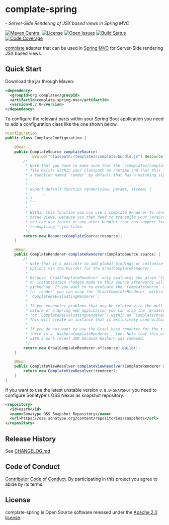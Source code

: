 # complate-spring
*- Server-Side Rendering of JSX based views in Spring MVC*

[![Maven Central](https://maven-badges.herokuapp.com/maven-central/org.complate/complate-spring-mvc/badge.svg)](https://maven-badges.herokuapp.com/maven-central/org.complate/complate-spring-mvc)
[![License](https://img.shields.io/badge/License-Apache%202.0-blue.svg)](https://www.apache.org/licenses/LICENSE-2.0)
[![Open Issues](https://img.shields.io/github/issues/complate/complate-spring.svg)](https://github.com/complate/complate-spring/issues)
[![Build Status](https://github.com/complate/complate-spring/actions/workflows/main.yml/badge.svg)](https://github.com/complate/complate-spring/actions/workflows/main.yml)
[![Code Coverage](https://codecov.io/gh/complate/complate-spring/branch/main/graph/badge.svg)](https://codecov.io/gh/complate/complate-spring)

[complate](https://complate.org) adapter that can be used in
[Spring MVC](https://docs.spring.io/spring/docs/current/spring-framework-reference/web.html)
for Server-Side rendering JSX based views.


## Quick Start

Download the jar through Maven:

```xml
<dependency>
  <groupId>org.complate</groupId>
  <artifactId>complate-spring-mvc</artifactId>
  <version>0.7.0</version>
</dependency>
```

To configure the relevant parts within your Spring Boot application you need to
add a configuration class like the one shown below.

```java
@Configuration
public class ComplateConfiguration {

    @Bean
    public ComplateSource complateSource(
            @Value("classpath:/templates/complate/bundle.js") Resource resource) {
        /*
         * Note that you have to make sure that the `/templates/complate/bundle.js`
         * file exists within your classpath on runtime and that this file exports
         * a function named `render` by default that has a matching signature:
         *
         * ```
         * export default function render(view, params, stream) {
         *     ...
         * }
         * ```
         *
         * Within this function you can use a complate Renderer to render JSX
         * based views. Because you then need to transpile your JavaScript code
         * you can use faucet or any other bundler that has support for
         * transpiling *.jsx files.
         */
        return new ResourceComplateSource(resource);
    }

    @Bean
    public ComplateRenderer complateRenderer(ComplateSource source) {
        /*
         * Note that it's possible to add global bindings or customize other
         * options via the builder for the GraalComplateRenderer.
         *
         * Because `GraalComplateRenderer` only evaluates the given `ComplateSource`
         * on instantiation changes made to this source afterwards will not be
         * picked up. If you want to re-evaluate the `ComplateSource` on every call
         * to `render` you can wrap the `GraalComplateRenderer` within an
         * `ComplateReEvaluatingRenderer`.
         *
         * If you encounter problems that may be related with the multi threaded
         * nature of a Spring web application you can wrap the `GraalComplateRenderer`
         * (or `ComplateReEvaluatingRenderer`) within an `ComplateThreadLocalRenderer`.
         * This will create an instance that is exclusively used within a thread.
         *
         * If you do not want to use the Graal base renderer for the time being
         * there is a `NashornComplateRenderer`, too. Note that this will not work
         * with a more recent JDK because Nashorn was removed.
         */
        return new GraalComplateRenderer.of(source).build();
    }

    @Bean
    public ComplateViewResolver complateViewResolver(ComplateRenderer renderer) {
        return new ComplateViewResolver(renderer);
    }
}
```

If you want to use the latest unstable version `0.8.0-SNAPSHOT` you need to
configure Sonatype's OSS Nexus as snapshot repository:

```xml
<repository>
  <id>ossrh</id>
  <name>Sonatype OSS Snapshot Repository</name>
  <url>https://oss.sonatype.org/content/repositories/snapshots</url>
</repository>
```


## Release History

See [CHANGELOG.md](./CHANGELOG.md)


## Code of Conduct

[Contributor Code of Conduct](./CODE_OF_CONDUCT.md). By participating in this
project you agree to abide by its terms.


## License

complate-spring is Open Source software released under the
[Apache 2.0 license](http://www.apache.org/licenses/LICENSE-2.0.html).
